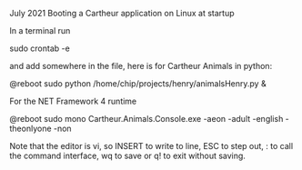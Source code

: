 July 2021
Booting a Cartheur application on Linux at startup

In a terminal run

sudo crontab -e

and add somewhere in the file, here is for Cartheur Animals in python:

@reboot sudo python /home/chip/projects/henry/animalsHenry.py &

For the NET Framework 4 runtime

@reboot sudo mono Cartheur.Animals.Console.exe -aeon -adult -english -theonlyone -non

Note that the editor is vi, so INSERT to write to line, ESC to step out, : to call the command interface, wq to save or q! to exit without saving.
